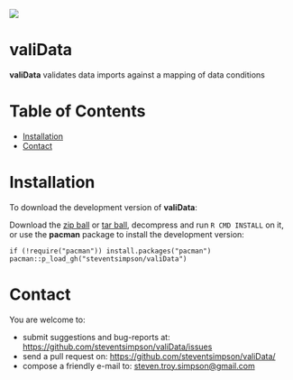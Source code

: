 ![](img/and_validata.png)

valiData
============


**valiData** validates data imports against a mapping of data conditions


Table of Contents
============

-   [Installation](#installation)
-   [Contact](#contact)

Installation
============


To download the development version of **valiData**:

Download the [zip ball](https://github.com/steventsimpson/valiData/zipball/master) or [tar ball](https://github.com/steventsimpson/valiData/tarball/master), decompress
and run `R CMD INSTALL` on it, or use the **pacman** package to install
the development version:

    if (!require("pacman")) install.packages("pacman")
    pacman::p_load_gh("steventsimpson/valiData")

Contact
=======

You are welcome to: 
- submit suggestions and bug-reports at: <https://github.com/steventsimpson/valiData/issues> 
- send a pull request on:
<https://github.com/steventsimpson/valiData/> 
- compose a friendly e-mail to: <steven.troy.simpson@gmail.com>
